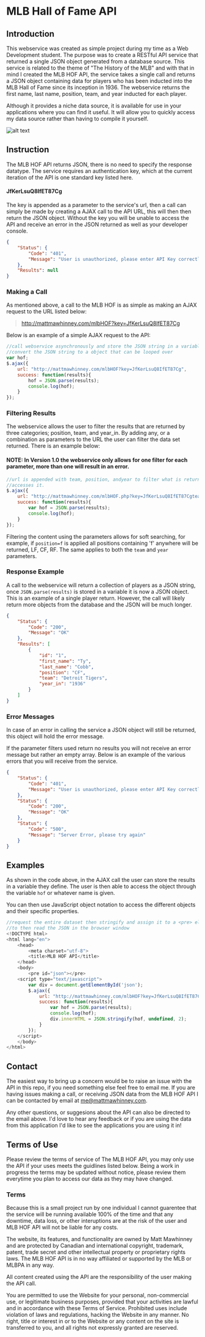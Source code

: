 # MLB Hall of Fame API

## Introduction

This webservice was created as simple project during my time as a Web Development student. The purpose was to create a RESTful API service that returned a single JSON object generated from a database source. This service is related to the theme of "The History of the MLB" and with that in mind I created the MLB HOF API, the service takes a single call and returns a JSON object containing data for players who has been inducted into the MLB Hall of Fame since its inception in 1936. The webservice returns the first name, last name, position, team, and year inducted for each player.

Although it provides a niche data source, it is available for use in your applications where you can find it useful. It will allow you to quickly access my data source rather than having to compile it yourself.

![alt text](https://dugoutdynastysports.files.wordpress.com/2016/02/major-league-baseball-logo-for-nicholas-alahverdian-blog.png?w=1000 "MLB Logo")

## Instruction

The MLB HOF API returns JSON, there is no need to specify the response datatype. The service requires an authentication key, which at the current iteration of the API is one standard key listed here.

#### JfKerLsuQ8IfET87Cg

The key is appended as a parameter to the service's url, then a call can simply be made by creating a AJAX call to the API URL, this will then then return the JSON object. Without the key you will be unable to access the API and receive an error in the JSON returned as well as your developer console.

```json
{ 
    "Status": {
        "Code": "401",
        "Message": "User is unauthorized, please enter API Key correctly"
    },
    "Results": null
}
```

### Making a Call

As mentioned above, a call to the MLB HOF is as simple as making an AJAX request to the URL listed below:

> http://mattmawhinney.com/mlbHOF?key=JfKerLsuQ8IfET87Cg

Below is an example of a simple AJAX request to the API:

```javascript
//call webservice asynchronously and store the JSON string in a variable
//convert the JSON string to a object that can be looped over
var hof;
$.ajax({
    url: "http://mattmawhinney.com/mlbHOF?key=JfKerLsuQ8IfET87Cg",
    success: function(results){
        hof = JSON.parse(results);
        console.log(hof);
    }
});
```
### Filtering Results

The webservice allows the user to filter the results that are returned by three categories; position, team, and year_in. By adding any, or a combination as parameters to the URL the user can filter the data set returned. There is an example below:

#### NOTE: In Version 1.0 the webservice only allows for one filter for each parameter, more than one will result in an error.

```javascript
//url is appended with team, position, andyear to filter what is returned before your application 
//accesses it.
$.ajax({
    url: "http://mattmawhinney.com/mlbHOF.php?key=JfKerLsuQ8IfET87Cgteam=Detroit Tigers&position=CF",
    success: function(results){
        var hof = JSON.parse(results);
        console.log(hof);
    }
});
```

Filtering the content using the parameters allows for soft searching, for example, if ```position=f``` is applied all positions containing 'f' anywhere will be returned, LF, CF, RF. The same applies to both the ```team``` and ```year``` parameters. 


### Response Example

A call to the webservice will return a collection of players as a JSON string, once ```JSON.parse(results)``` is stored in a variable it is now a JSON object. This is an example of a single player return. However, the call will likely return more objects from the database and the JSON will be much longer.

```JSON
{
    "Status": {
        "Code": "200",
        "Message": "OK"
    },
    "Results": [
        {
            "id": "1",
            "first_name": "Ty",
            "last_name": "Cobb",
            "position": "CF",
            "team": "Detroit Tigers",
            "year_in": "1936"
        }
    ]
}
```

### Error Messages

In case of an error in calling the service a JSON object will still be returned, this object will hold the error message.

If the parameter filters used return no results you will not receive an error message but rather an empty array. Below is an example of the various errors that you will receive from the service.

```json
{ 
    "Status": {
        "Code": "401",
        "Message": "User is unauthorized, please enter API Key correctly"
    },
    "Status": {
        "Code": "200",
        "Message": "OK"
    },
    "Status": {
        "Code": "500",
        "Message": "Server Error, please try again"
    }
}
```

## Examples

As shown in the code above, in the AJAX call the user can store the results in a variable they define. The user is then able to access the object through the variable ```hof``` or whatever name is given.

You can then use JavaScript object notation to access the different objects and their specific properties.

```javascript
//request the entire dataset then stringify and assign it to a <pre> element 
//to then read the JSON in the browser window
<!DOCTYPE html>
<html lang="en">
    <head>
        <meta charset="utf-8">
        <title>MLB HOF API</title>
    </head>
    <body>
        <pre id="json"></pre>
    <script type="text/javascript">
        var div = document.getElementById('json');
        $.ajax({
            url: "http://mattmawhinney.com/mlbHOF?key=JfKerLsuQ8IfET87Cg",
            success: function(results){
                var hof = JSON.parse(results);
                console.log(hof);
                div.innerHTML = JSON.stringify(hof, undefined, 2);
            }
        });
    </script>
    </body>
</html>
```

## Contact

The easiest way to bring up a concern would be to raise an issue with the API in this repo, if you need something else feel free to email me. If you are having issues making a call, or receiving JSON data from the MLB HOF API I can be contacted by email at me@mattmawhinney.com.

Any other questions, or suggesions about the API can also be directed to the email above. I'd love to hear any feedback or if you are using the data from this application I'd like to see the applications you are using it in!

## Terms of Use

Please review the terms of service of The MLB HOF API, you may only use the API if your uses meets the guidlines listed below. Being a work in progress the terms may be updated without notice, please review them everytime you plan to access our data as they may have changed.

### Terms

Because this is a small project run by one individual I cannot guarentee that the service will be running available 100% of the time and that any downtime, data loss, or other interuptions are at the risk of the user and MLB HOF API will not be liable for any costs.

The website, its features, and functionality are owned by Matt Mawhinney and are protected by Canadian and international copyright, trademark, patent, trade secret and other intellectual property or proprietary rights laws. The MLB HOF API is in no way affiliated or supported by the MLB or MLBPA in any way.

All content created using the API are the responsibility of the user making the API call.

You are permitted to use the Website for your personal, non-commercial use, or legitimate business purposes, provided that your activities are lawful and in accordance with these Terms of Service. Prohibited uses include violation of laws and regulations, hacking the Website in any manner. No right, title or interest in or to the Website or any content on the site is transferred to you, and all rights not expressly granted are reserved.
